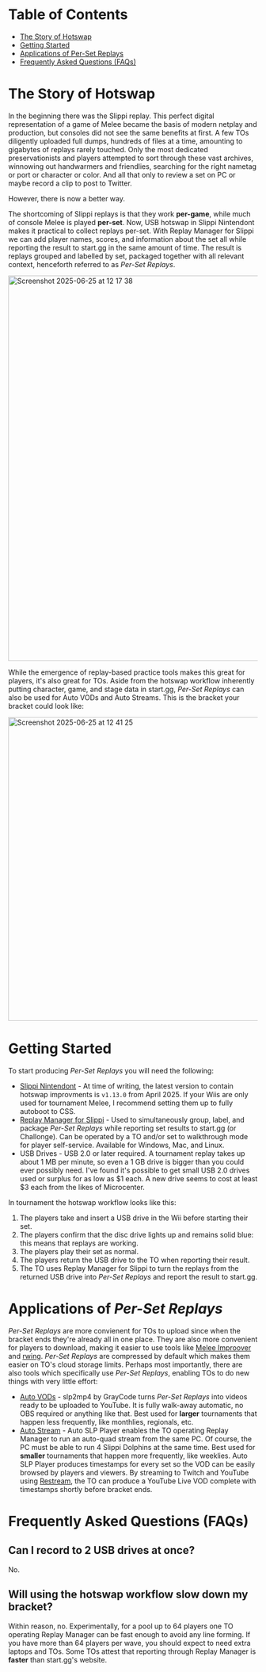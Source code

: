 # Table of Contents
- [The Story of Hotswap](#the-story-of-hotswap)
- [Getting Started](#getting-started)
- [Applications of Per-Set Replays](#applications-of-per-set-replays)
- [Frequently Asked Questions (FAQs)](#frequently-asked-questions-faqs)

# The Story of Hotswap
In the beginning there was the Slippi replay.
This perfect digital representation of a game of Melee became the basis of modern netplay and production, but consoles did not see the same benefits at first.
A few TOs diligently uploaded full dumps, hundreds of files at a time, amounting to gigabytes of replays rarely touched.
Only the most dedicated preservationists and players attempted to sort through these vast archives, winnowing out handwarmers and friendlies, searching for the right nametag or port or character or color.
And all that only to review a set on PC or maybe record a clip to post to Twitter.

However, there is now a better way.

The shortcoming of Slippi replays is that they work **per-game**, while much of console Melee is played **per-set**.
Now, USB hotswap in Slippi Nintendont makes it practical to collect replays per-set.
With Replay Manager for Slippi we can add player names, scores, and information about the set all while reporting the result to start.gg in the same amount of time.
The result is replays grouped and labelled by set, packaged together with all relevant context, henceforth referred to as *Per-Set Replays*.

<img width="778" alt="Screenshot 2025-06-25 at 12 17 38" src="https://github.com/user-attachments/assets/35e11d74-2eb9-4573-98c2-a4677c5a9d23" />

While the emergence of replay-based practice tools makes this great for players, it's also great for TOs.
Aside from the hotswap workflow inherently putting character, game, and stage data in start.gg, *Per-Set Replays* can also be used for Auto VODs and Auto Streams.
This is the bracket your bracket could look like:

<img width="613" alt="Screenshot 2025-06-25 at 12 41 25" src="https://github.com/user-attachments/assets/163d07b6-40ad-4cec-8348-a5fde29a8656" />

# Getting Started
To start producing *Per-Set Replays* you will need the following:

- [Slippi Nintendont](https://github.com/project-slippi/Nintendont/releases/latest) -
At time of writing, the latest version to contain hotswap improvments is `v1.13.0` from April 2025.
If your Wiis are only used for tournament Melee, I recommend setting them up to fully autoboot to CSS.
- [Replay Manager for Slippi](https://github.com/jmlee337/replay-manager-for-slippi/releases/latest) -
Used to simultaneously group, label, and package *Per-Set Replays* while reporting set results to start.gg (or Challonge).
Can be operated by a TO and/or set to walkthrough mode for player self-service.
Available for Windows, Mac, and Linux.
- USB Drives - USB 2.0 or later required.
A tournament replay takes up about 1 MB per minute, so even a 1 GB drive is bigger than you could ever possibly need.
I've found it's possible to get small USB 2.0 drives used or surplus for as low as $1 each.
A new drive seems to cost at least $3 each from the likes of Microcenter.

In tournament the hotswap workflow looks like this:

1. The players take and insert a USB drive in the Wii before starting their set.
2. The players confirm that the disc drive lights up and remains solid blue: this means that replays are working.
3. The players play their set as normal.
4. The players return the USB drive to the TO when reporting their result.
5. The TO uses Replay Manager for Slippi to turn the replays from the returned USB drive into *Per-Set Replays* and report the result to start.gg.

# Applications of *Per-Set Replays*
*Per-Set Replays* are more convienent for TOs to upload since when the bracket ends they're already all in one place.
They are also more convenient for players to download, making it easier to use tools like [Melee Improover](https://github.com/Fiction52s/Melee-Improover/releases/latest) and [rwing](https://www.patreon.com/rwing_aitch).
*Per-Set Replays* are compressed by default which makes them easier on TO's cloud storage limits.
Perhaps most importantly, there are also tools which specifically use *Per-Set Replays*, enabling TOs to do new things with very little effort:
- [Auto VODs](https://github.com/davisdude/slp2mp4) -
slp2mp4 by GrayCode turns *Per-Set Replays* into videos ready to be uploaded to YouTube.
It is fully walk-away automatic, no OBS required or anything like that.
Best used for **larger** tournaments that happen less frequently, like monthlies, regionals, etc.
- [Auto Stream](https://github.com/jmlee337/auto-slp-player/releases/latest) -
Auto SLP Player enables the TO operating Replay Manager to run an auto-quad stream from the same PC.
Of course, the PC must be able to run 4 Slippi Dolphins at the same time.
Best used for **smaller** tournaments that happen more frequently, like weeklies.
Auto SLP Player produces timestamps for every set so the VOD can be easily browsed by players and viewers.
By streaming to Twitch and YouTube using [Restream](https://restream.io), the TO can produce a YouTube Live VOD complete with timestamps shortly before bracket ends.

# Frequently Asked Questions (FAQs)
## Can I record to 2 USB drives at once?
No.
## Will using the hotswap workflow slow down my bracket?
Within reason, no.
Experimentally, for a pool up to 64 players one TO operating Replay Manager can be fast enough to avoid any line forming.
If you have more than 64 players per wave, you should expect to need extra laptops and TOs.
Some TOs attest that reporting through Replay Manager is **faster** than start.gg's website.
